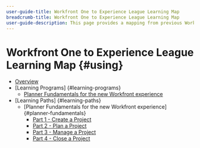 ```yaml
---
user-guide-title: Workfront One to Experience League Learning Map
breadcrumb-title: Workfront One to Experience League Learning Map
user-guide-description: This page provides a mapping from previous Workfront One courses to newly designed Experience League courses
---
```


# Workfront One to Experience League Learning Map {#using}

+ [Overview](overview.md)
+ [Learning Programs] {#learning-programs}
  + [Planner Fundamentals for the new Workfront experience](learning-programs/planner-fundamentals.md)
+ [Learning Paths] {#learning-paths}
  + [Planner Fundamentals for the new Workfront experience] {#planner-fundamentals}
    + [Part 1 - Create a Project](learning-paths/planner-fundamentals/planner-fundamentals-part-one.md)
    + [Part 2 - Plan a Project](learning-paths/planner-fundamentals/planner-fundamentals-part-two.md)
    + [Part 3 - Manage a Project](learning-paths/planner-fundamentals/planner-fundamentals-part-three.md)
    + [Part 4 - Close a Project](learning-paths/planner-fundamentals/planner-fundamentals-part-four.md)
